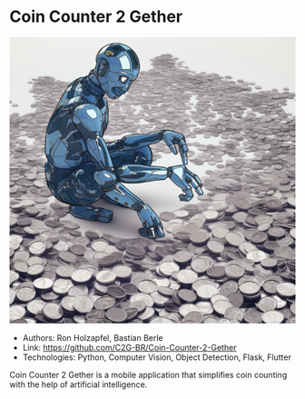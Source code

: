 # Coin Counter 2 Gether

![Coin Counter image by midjourney](images/coin_counter_2_gether.png "Coin Counter")

- Authors: Ron Holzapfel, Bastian Berle
- Link: https://github.com/C2G-BR/Coin-Counter-2-Gether
- Technologies: Python, Computer Vision, Object Detection, Flask, Flutter

Coin Counter 2 Gether is a mobile application that simplifies coin counting with the help of artificial intelligence.